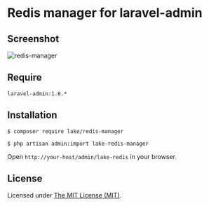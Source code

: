 Redis manager for laravel-admin
========================

## Screenshot
![redis-manager](https://user-images.githubusercontent.com/24578855/96161244-9a425600-0f49-11eb-8a9c-c1654f6373fa.png)

## Require
```
laravel-admin:1.8.*
```

## Installation
```
$ composer require lake/redis-manager

$ php artisan admin:import lake-redis-manager
```

Open `http://your-host/admin/lake-redis` in your browser.

License
------------
Licensed under [The MIT License (MIT)](LICENSE).
